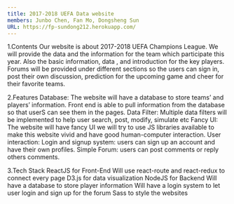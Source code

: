 ```yaml
---
title: 2017-2018 UEFA Data website
members: Junbo Chen, Fan Mo, Dongsheng Sun
URL: https://fp-sundong212.herokuapp.com/
---
```


1.Contents
  Our website is about 2017-2018 UEFA Champions League. We will provide the data and the information for the team which participate this year. Also the basic information, data , and introduction for the key players. Forums will be provided under different sections so the users can sign in, post their own discussion, prediction for the upcoming game and cheer for their favorite teams.

2.Features
  Database:
    The website will have a database to store teams’ and players’ information. Front end is able to pull information from the database so that userS can see them in the pages.
  Data Filter:
    Multiple data filters will be implemented to help user search, post, modify, simulate etc
  Fancy UI:
    The website will have fancy UI we will try to use JS libraries available to make this website vivid and have good human-computer interaction.
  User interaction:
    Login and signup system: users can sign up an account and have their own profiles.
    Simple Forum: users can post comments or reply others comments.

3.Tech Stack
  ReactJS for Front-End
  Will use react-route and react-redux to connect every page
  D3.js for data visualization
  NodeJS for Backend
  Will have a database to store player information
  Will have a login system to let user login and sign up for the forum
  Sass to style the websites
